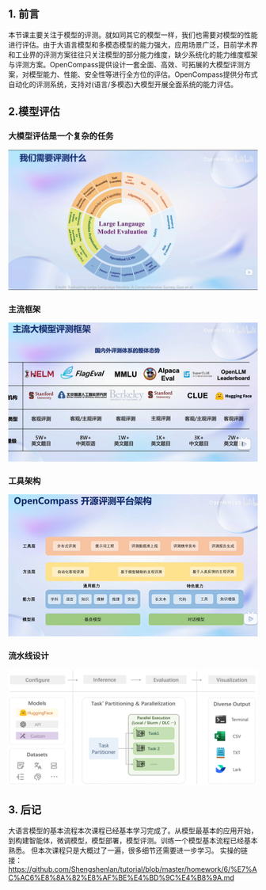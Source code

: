 
## 1. 前言

本节课主要关注于模型的评测。就如同其它的模型一样，我们也需要对模型的性能进行评估。由于大语言模型和多模态模型的能力强大，应用场景广泛，目前学术界和工业界的评测方案往往只关注模型的部分能力维度，缺少系统化的能力维度框架与评测方案。OpenCompass提供设计一套全面、高效、可拓展的大模型评测方案，对模型能力、性能、安全性等进行全方位的评估。OpenCompass提供分布式自动化的评测系统，支持对(语言/多模态)大模型开展全面系统的能力评估。

## 2.模型评估

### 大模型评估是一个复杂的任务

![Alt text](image-1.png)

### 主流框架

![Alt text](image-2.png)

### 工具架构

![Alt text](image-3.png)

### 流水线设计

![Alt text](image-4.png)

## 3. 后记

大语言模型的基本流程本次课程已经基本学习完成了。从模型最基本的应用开始，到构建智能体，微调模型，模型部署，模型评测。训练一个模型基本流程已经基本熟悉。
但本次课程只是大概过了一遍，很多细节还需要进一步学习。
实操的链接：https://github.com/Shengshenlan/tutorial/blob/master/homework/6/%E7%AC%AC6%E8%8A%82%E8%AF%BE%E4%BD%9C%E4%B8%9A.md
